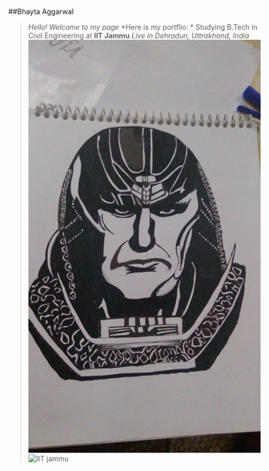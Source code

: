 ##Bhayta Aggarwal
>*Hello! Welcome to my page*
>*Here is my portflio:
      * Studying B.Tech in Civil Engineering at **IIT Jammu**
      *Live in Dehradun, Uttrakhand, India*
![Drawing made by me](IMG-20180218-WA0001.jpeg)
![IIT jammu](https://upload.wikimedia.org/wikipedia/en/1/12/Indian_Institute_of_Technology%2C_Jammu_Logo.png)
      
